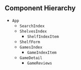 ## Component Hierarchy

* `App`
  * `SearchIndex`
  * `ShelvesIndex`
    * `ShelfIndexItem`
  * `ShelfForm`
  * `GamesIndex`
    * `GameIndexItem`
  * `GameDetail`
    * `GameReviews`
